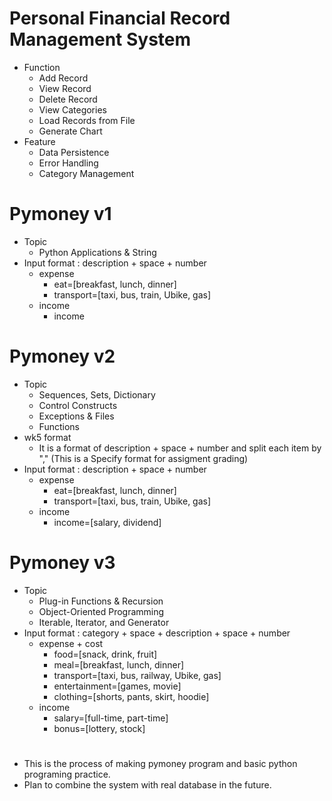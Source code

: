 # Personal Financial Record Management System
- Function
  - Add Record
  - View Record
  - Delete Record
  - View Categories
  - Load Records from File
  - Generate Chart
- Feature
  - Data Persistence
  - Error Handling
  - Category Management  

# Pymoney v1
- Topic
  - Python Applications & String
- Input format : description + space + number
  - expense  
      - eat=[breakfast, lunch, dinner]  
      - transport=[taxi, bus, train, Ubike, gas]
  - income 
      - income


# Pymoney v2
- Topic
  - Sequences, Sets, Dictionary
  - Control Constructs
  - Exceptions & Files
  - Functions
- wk5 format 
  - It is a format of description + space + number and split each item by "," (This is a Specify format for assigment grading)
- Input format : description + space + number
  - expense  
    - eat=[breakfast, lunch, dinner]  
    - transport=[taxi, bus, train, Ubike, gas]
  - income  
    - income=[salary, dividend]

# Pymoney v3
- Topic
  - Plug-in Functions & Recursion
  - Object-Oriented Programming
  - Iterable, Iterator, and Generator
- Input format : category + space + description + space + number
  - expense + cost 
    - food=[snack, drink, fruit]  
    - meal=[breakfast, lunch, dinner]  
    - transport=[taxi, bus, railway, Ubike, gas]  
    - entertainment=[games, movie]  
    - clothing=[shorts, pants, skirt, hoodie]
  - income
    - salary=[full-time, part-time]  
    - bonus=[lottery, stock]

# 
- This is the process of making pymoney program and basic python programing practice.
- Plan to combine the system with real database in the future.
